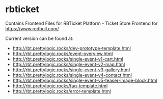 # rbticket
Contains Frontend Files for RBTicket Platform - Ticket Store Frontend for https://www.redbull.com/

Current version can be found at:

* http://rbt.prettylogic.rocks/dev-prototype-template.html
* http://rbt.prettylogic.rocks/event-overview.html
* http://rbt.prettylogic.rocks/single-event-v1-cart.html
* http://rbt.prettylogic.rocks/single-event-v2-map.html
* http://rbt.prettylogic.rocks/single-event-v3-gallery.html
* http://rbt.prettylogic.rocks/single-event-v4-contact.html
* http://rbt.prettylogic.rocks/single-event-v5-teaser-image-block.html
* http://rbt.prettylogic.rocks/faq-template.html
* http://rbt.prettylogic.rocks/error-template.html

